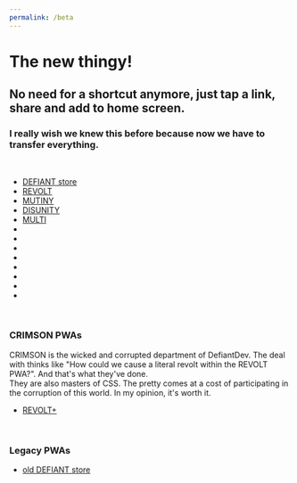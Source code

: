 ```yaml
---
permalink: /beta
---
```

# The new thingy!
## No need for a shortcut anymore, just tap a link, share and add to home screen.
### I really wish we knew this before because now we have to transfer everything.
<br/>

- [DEFIANT store]()
- [REVOLT](./revolt.html)
- [MUTINY](./mutiny.html)
- [DISUNITY](./disunity.html)
- [MULTI](./multi.html)
- []()
- []()
- []()
- []()
- []()
- []()
- []()
- []()
<br/>

### CRIMSON PWAs
CRIMSON is the wicked and corrupted department of DefiantDev. The deal with thinks like "How could we cause a literal revolt within the REVOLT PWA?". And that's what they've done. <br/>
They are also masters of CSS. The pretty comes at a cost of participating in the corruption of this world. In my opinion, it's worth it.
- [REVOLT+](./revolt+.html)
<br/>

### Legacy PWAs
- [old DEFIANT store](./olddefiantstore.html)